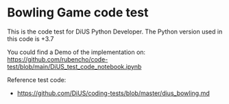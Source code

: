 # Bowling Game code test

This is the code test for DiUS Python Developer.
The Python version used in this code is +3.7

You could find a Demo of the implementation on:
https://github.com/rubencho/code-test/blob/main/DiUS_test_code_notebook.ipynb


Reference test code:
 * https://github.com/DiUS/coding-tests/blob/master/dius_bowling.md
 
